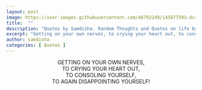 ```yaml
---
layout: post
image: https://user-images.githubusercontent.com/46792249/145677593-dc4c59b1-a7d4-4db6-82d5-ca399664da4d.png
title:  ""
description: "Quotes by Samdisha. Random Thoughts and Quotes on life by Samdisha Khunger."
excerpt: "Getting on your own nerves, to crying your heart out, to consoling yourself, to again disappointing yourself!"
author: samdisha
categories: [ Quotes ]
---
```


<center>
GETTING ON YOUR OWN NERVES,<br>
TO CRYING YOUR HEART OUT,<br>
TO CONSOLING YOURSELF,<br>
TO AGAIN DISAPPOINTING YOURSELF!<br>
</center><br>
